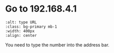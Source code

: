 # Go to 192.168.4.1

```{image} type-url.png
:alt: type URL
:class: bg-primary mb-1
:width: 400px
:align: center
```
You need to type the number into the address bar.

 


